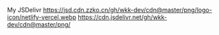 My JSDelivr
https://jsd.cdn.zzko.cn/gh/wkk-dev/cdn@master/png/logo-icon/netlify-vercel.webp
https://cdn.jsdelivr.net/gh/wkk-dev/cdn@master/png/
